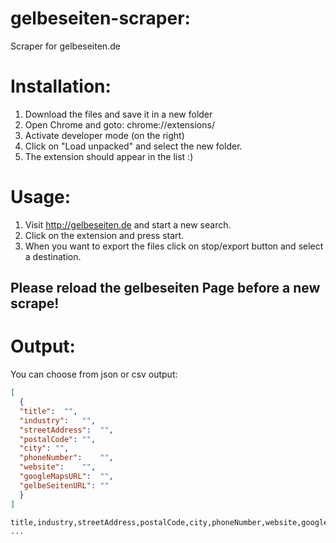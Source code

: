 # gelbeseiten-scraper:
Scraper for gelbeseiten.de

# Installation: 
1. Download the files and save it in a new folder
2. Open Chrome and goto: chrome://extensions/
3. Activate developer mode (on the right)
4. Click on "Load unpacked" and select the new folder.
5. The extension should appear in the list :)


# Usage: 
1. Visit http://gelbeseiten.de and start a new search.
2. Click on the extension and press start.
3. When you want to export the files click on stop/export button and select a destination.

## Please reload the gelbeseiten Page before a new scrape!

# Output:
You can choose from json or csv output:
```json
[
  {
  "title":	"",
  "industry":	"",
  "streetAddress":	"",
  "postalCode":	"",
  "city": "",
  "phoneNumber":	"",
  "website":	"",
  "googleMapsURL":	"",
  "gelbeSeitenURL": ""
  }
]
```
```csv
title,industry,streetAddress,postalCode,city,phoneNumber,website,googleMapsURL,gelbeSeitenURL
...
```
